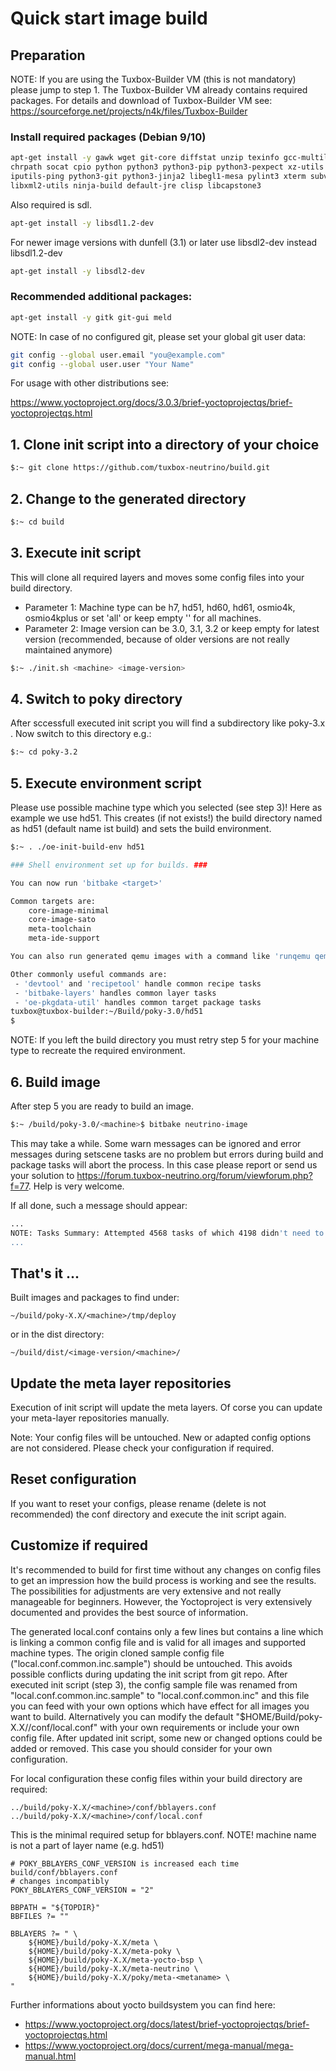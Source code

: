 # Quick start image build #

## Preparation
NOTE: If you are using the Tuxbox-Builder VM (this is not mandatory) please jump to step 1. The Tuxbox-Builder VM already contains required packages.
For details and download of Tuxbox-Builder VM see: https://sourceforge.net/projects/n4k/files/Tuxbox-Builder

### Install required packages (Debian 9/10)
```bash
apt-get install -y gawk wget git-core diffstat unzip texinfo gcc-multilib build-essential \
chrpath socat cpio python python3 python3-pip python3-pexpect xz-utils debianutils \
iputils-ping python3-git python3-jinja2 libegl1-mesa pylint3 xterm subversion locales-all \
libxml2-utils ninja-build default-jre clisp libcapstone3
```
Also required is sdl.
```bash
apt-get install -y libsdl1.2-dev
```
For newer image versions with dunfell (3.1) or later use libsdl2-dev instead libsdl1.2-dev
```bash
apt-get install -y libsdl2-dev
```

### Recommended additional packages:
```bash
apt-get install -y gitk git-gui meld
```
NOTE: In case of no configured git, please set your global git user data:
```bash
git config --global user.email "you@example.com"
git config --global user.user "Your Name"
```

For usage with other distributions see:

https://www.yoctoproject.org/docs/3.0.3/brief-yoctoprojectqs/brief-yoctoprojectqs.html

## 1. Clone init script into a directory of your choice
```bash
$:~ git clone https://github.com/tuxbox-neutrino/build.git
```

## 2. Change to the generated directory
```bash
$:~ cd build
```

## 3. Execute init script
This will clone all required layers and moves some config files into your build directory.
* Parameter 1: Machine type can be  h7, hd51, hd60, hd61, osmio4k, osmio4kplus or set 'all' or keep empty '' for all machines.
* Parameter 2: Image version can be 3.0, 3.1, 3.2 or keep empty for latest version (recommended, because of older versions are not really maintained anymore)
```bash
$:~ ./init.sh <machine> <image-version>
```

## 4. Switch to poky directory
After sccessfull executed init script you will find a subdirectory like poky-3.x .
Now switch to this directory e.g.:
```bash
$:~ cd poky-3.2
```

## 5. Execute environment script
Please use possible machine type which you selected (see step 3)! Here as example we use hd51.
This creates (if not exists!) the build directory named as hd51 (default name ist build) and sets the build environment.
```bash
$:~ . ./oe-init-build-env hd51

### Shell environment set up for builds. ###

You can now run 'bitbake <target>'

Common targets are:
    core-image-minimal
    core-image-sato
    meta-toolchain
    meta-ide-support

You can also run generated qemu images with a command like 'runqemu qemux86'

Other commonly useful commands are:
 - 'devtool' and 'recipetool' handle common recipe tasks
 - 'bitbake-layers' handles common layer tasks
 - 'oe-pkgdata-util' handles common target package tasks
tuxbox@tuxbox-builder:~/Build/poky-3.0/hd51
$
```
NOTE: If you left the build directory you must retry step 5 for your machine type to recreate the required environment.

## 6. Build image
After step 5 you are ready to build an image.
```bash
$:~ /build/poky-3.0/<machine>$ bitbake neutrino-image
```
This may take a while. Some warn messages can be ignored and error messages during setscene tasks are no problem but errors during build and package tasks will abort the process. In this case please report or send us your solution to https://forum.tuxbox-neutrino.org/forum/viewforum.php?f=77. Help is very welcome.

If all done, such a message should appear:
```bash
...
NOTE: Tasks Summary: Attempted 4568 tasks of which 4198 didn't need to be rerun and all succeeded.
...
```
## That's it ...

Built images and packages to find under:
```
~/build/poky-X.X/<machine>/tmp/deploy
```
or in the dist directory:
```
~/build/dist/<image-version/<machine>/
```

## Update the meta layer repositories
Execution of init script will update the meta layers. Of corse you can update your meta-layer repositories manually.

Note: Your config files will be untouched. New or adapted config options are not considered. Please check your configuration if required.


## Reset configuration
If you want to reset your configs, please rename (delete is not recommended) the conf directory and execute the init script again.


## Customize if required
It's recommended to build for first time without any changes on config files to get an impression how the build process is working and see the results.
The possibilities for adjustments are very extensive and not really manageable for beginners. However, the Yoctoproject is very 
extensively documented and provides the best source of information.

The generated local.conf contains only a few lines but contains a line which is linking a common config file and is valid for all images and supported machine types. The origin cloned sample config file ("local.conf.common.inc.sample") should be untouched. This avoids possible conflicts during updating the init script from git repo. After executed init script (step 3), the config sample file was renamed from "local.conf.common.inc.sample" to "local.conf.common.inc" and this file you can feed with your own options which have effect for all images you want to build.
Alternatively you can modify the default "$HOME/Build/poky-X.X/<machine>/conf/local.conf" with your own requirements or include your own config file. After updated init script, some new or changed options could be added or removed. This case you should consider for your own configuration.

For local configuration these config files within your build directory are required:
```
../build/poky-X.X/<machine>/conf/bblayers.conf
../build/poky-X.X/<machine>/conf/local.conf
```

This is the minimal required setup for bblayers.conf. 
NOTE! machine name is not a part of layer name (e.g. hd51) 

```bitbake
# POKY_BBLAYERS_CONF_VERSION is increased each time build/conf/bblayers.conf
# changes incompatibly
POKY_BBLAYERS_CONF_VERSION = "2"

BBPATH = "${TOPDIR}"
BBFILES ?= ""

BBLAYERS ?= " \
  	${HOME}/build/poky-X.X/meta \
  	${HOME}/build/poky-X.X/meta-poky \
  	${HOME}/build/poky-X.X/meta-yocto-bsp \
	${HOME}/build/poky-X.X/meta-neutrino \
	${HOME}/build/poky-X.X/poky/meta-<metaname> \
"
```  
Further informations about yocto buildsystem you can find here:

* https://www.yoctoproject.org/docs/latest/brief-yoctoprojectqs/brief-yoctoprojectqs.html
* https://www.yoctoproject.org/docs/current/mega-manual/mega-manual.html
